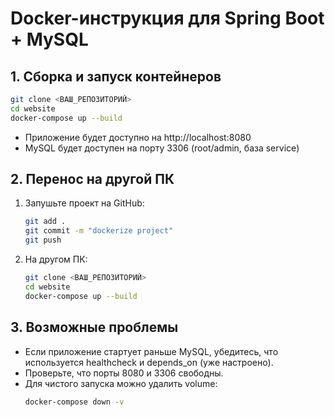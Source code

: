 # Docker-инструкция для Spring Boot + MySQL

## 1. Сборка и запуск контейнеров

```bash
git clone <ВАШ_РЕПОЗИТОРИЙ>
cd website
docker-compose up --build
```

- Приложение будет доступно на http://localhost:8080
- MySQL будет доступен на порту 3306 (root/admin, база service)

## 2. Перенос на другой ПК

1. Запушьте проект на GitHub:
   ```bash
   git add .
   git commit -m "dockerize project"
   git push
   ```
2. На другом ПК:
   ```bash
   git clone <ВАШ_РЕПОЗИТОРИЙ>
   cd website
   docker-compose up --build
   ```

## 3. Возможные проблемы
- Если приложение стартует раньше MySQL, убедитесь, что используется healthcheck и depends_on (уже настроено).
- Проверьте, что порты 8080 и 3306 свободны.
- Для чистого запуска можно удалить volume:
  ```bash
  docker-compose down -v
  ``` 